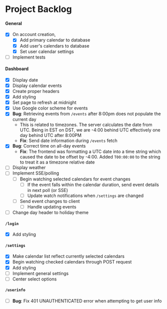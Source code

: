 Project Backlog
===============

#### General
- [x] On account creation,
    - [x] Add primary calendar to database
    - [x] Add user's calendars to database
    - [x] Set user calendar settings
- [ ] Implement tests

#### Dashboard
- [x] Display date
- [x] Display calendar events
- [x] Create proper headers
- [x] Add styling
- [x] Set page to refresh at midnight
- [x] Use Google color scheme for events
- [x] **Bug**: Retrieving events from `/events` after 8:00pm does not populate the current day
    - This is related to timezones. The server calculates the date from UTC. Being in EST on DST, we are -4:00 behind
        UTC effectively one day behind UTC after 8:00PM
    - **Fix**: Send date information during `/events` fetch
- [x] **Bug**: Correct time on all-day events
    - **Fix**: The frontend was formatting a UTC date into a time string which caused the date to be offset by -4:00.
        Added `T00:00:00` to the string to treat it as a timezone relative date
- [ ] Display weather
- [ ] Implement SSE/polling
    - [ ] Begin watching selected calendars for event changes
        - [ ] If the event falls within the calendar duration, send event details in next poll (or SSE)
        - [ ] Update watch notifications when `/settings` are changed
    - [ ] Send event changes to client
        - [ ] Handle updating events
- [ ] Change day header to holiday theme

#### `/login`
- [x] Add styling

#### `/settings`
- [x] Make calendar list reflect currently selected calendars
- [x] Begin watching checked calendars through POST request
- [x] Add styling
- [ ] Implement general settings
- [ ] Center select options

#### `/userinfo`
- [ ] **Bug**: Fix 401 UNAUTHENTICATED error when attempting to get user info
